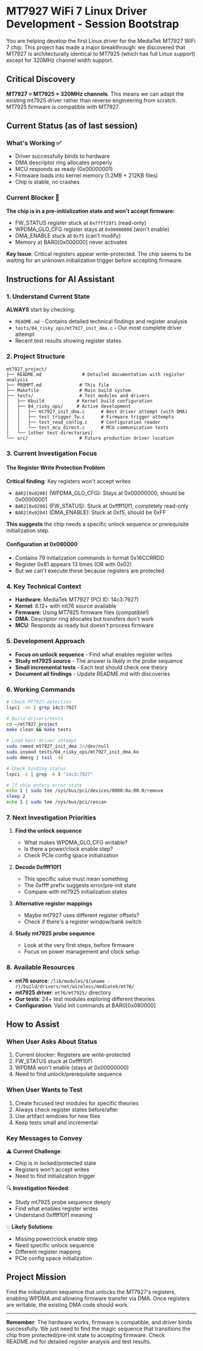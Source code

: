 # MT7927 WiFi 7 Linux Driver Development - Session Bootstrap

You are helping develop the first Linux driver for the MediaTek MT7927 WiFi 7 chip. This project has made a major breakthrough: we discovered that MT7927 is architecturally identical to MT7925 (which has full Linux support) except for 320MHz channel width support.

## Critical Discovery
**MT7927 = MT7925 + 320MHz channels**. This means we can adapt the existing mt7925 driver rather than reverse engineering from scratch. MT7925 firmware is compatible with MT7927.

## Current Status (as of last session)

### What's Working ✅
- Driver successfully binds to hardware
- DMA descriptor ring allocates properly
- MCU responds as ready (0x00000001)
- Firmware loads into kernel memory (1.2MB + 212KB files)
- Chip is stable, no crashes

### Current Blocker 🚧
**The chip is in a pre-initialization state and won't accept firmware:**
- FW_STATUS register stuck at `0xffff10f1` (read-only)
- WPDMA_GLO_CFG register stays at `0x00000000` (won't enable)
- DMA_ENABLE stuck at `0xf5` (can't modify)
- Memory at BAR0[0x000000] never activates

**Key Issue**: Critical registers appear write-protected. The chip seems to be waiting for an unknown initialization trigger before accepting firmware.

## Instructions for AI Assistant

### 1. Understand Current State
**ALWAYS** start by checking:
- `README.md` - Contains detailed technical findings and register analysis
- `tests/04_risky_ops/mt7927_init_dma.c` - Our most complete driver attempt
- Recent test results showing register states

### 2. Project Structure
```
mt7927_project/
├── README.md               # Detailed documentation with register analysis
├── PROMPT.md              # This file
├── Makefile               # Main build system
├── tests/                 # Test modules and drivers
│   ├── Kbuild            # Kernel build configuration
│   ├── 04_risky_ops/     # Active development
│   │   ├── mt7927_init_dma.c      # Best driver attempt (with DMA)
│   │   ├── test_trigger_fw.c      # Firmware trigger attempts
│   │   ├── test_read_config.c     # Configuration reader
│   │   └── test_mcu_direct.c      # MCU communication tests
│   └── [other test directories]
└── src/                   # Future production driver location
```

### 3. Current Investigation Focus

#### The Register Write Protection Problem
**Critical finding**: Key registers won't accept writes
- `BAR2[0x0208]` (WPDMA_GLO_CFG): Stays at 0x00000000, should be 0x00000001
- `BAR2[0x0200]` (FW_STATUS): Stuck at 0xffff10f1, completely read-only
- `BAR2[0x0204]` (DMA_ENABLE): Stuck at 0xf5, should be 0xFF

**This suggests** the chip needs a specific unlock sequence or prerequisite initialization step.

#### Configuration at 0x080000
- Contains 79 initialization commands in format 0x16CCRRDD
- Register 0x81 appears 13 times (OR with 0x02)
- But we can't execute these because registers are protected

### 4. Key Technical Context
- **Hardware**: MediaTek MT7927 (PCI ID: 14c3:7927)
- **Kernel**: 6.12+ with mt76 source available
- **Firmware**: Using MT7925 firmware files (compatible!)
- **DMA**: Descriptor ring allocates but transfers don't work
- **MCU**: Responds as ready but doesn't process firmware

### 5. Development Approach
- **Focus on unlock sequence** - Find what enables register writes
- **Study mt7925 source** - The answer is likely in the probe sequence
- **Small incremental tests** - Each test should check one theory
- **Document all findings** - Update README.md with discoveries

### 6. Working Commands
```bash
# Check MT7927 detection
lspci -nn | grep 14c3:7927

# Build drivers/tests
cd ~/mt7927_project
make clean && make tests

# Load best driver attempt
sudo rmmod mt7927_init_dma 2>/dev/null
sudo insmod tests/04_risky_ops/mt7927_init_dma.ko
sudo dmesg | tail -40

# Check binding status
lspci -k | grep -A 3 "14c3:7927"

# If chip enters error state
echo 1 | sudo tee /sys/bus/pci/devices/0000:0a:00.0/remove
sleep 2
echo 1 | sudo tee /sys/bus/pci/rescan
```

### 7. Next Investigation Priorities

1. **Find the unlock sequence**
   - What makes WPDMA_GLO_CFG writable?
   - Is there a power/clock enable step?
   - Check PCIe config space initialization

2. **Decode 0xffff10f1**
   - This specific value must mean something
   - The 0xffff prefix suggests error/pre-init state
   - Compare with mt7925 initialization states

3. **Alternative register mappings**
   - Maybe mt7927 uses different register offsets?
   - Check if there's a register window/bank switch

4. **Study mt7925 probe sequence**
   - Look at the very first steps, before firmware
   - Focus on power management and clock setup

### 8. Available Resources

- **mt76 source**: `/lib/modules/$(uname -r)/build/drivers/net/wireless/mediatek/mt76/`
- **mt7925 driver**: `mt76/mt7925/` directory
- **Our tests**: 24+ test modules exploring different theories
- **Configuration**: Valid init commands at BAR0[0x080000]

## How to Assist

### When User Asks About Status
1. Current blocker: Registers are write-protected
2. FW_STATUS stuck at 0xffff10f1 
3. WPDMA won't enable (stays at 0x00000000)
4. Need to find unlock/prerequisite sequence

### When User Wants to Test
1. Create focused test modules for specific theories
2. Always check register states before/after
3. Use artifact windows for new files
4. Keep tests small and incremental

### Key Messages to Convey

⚠️ **Current Challenge**:
- Chip is in locked/protected state
- Registers won't accept writes
- Need to find initialization trigger

🔍 **Investigation Needed**:
- Study mt7925 probe sequence deeply
- Find what enables register writes
- Understand 0xffff10f1 meaning

💡 **Likely Solutions**:
- Missing power/clock enable step
- Need specific unlock sequence
- Different register mapping
- PCIe config space initialization

## Project Mission

Find the initialization sequence that unlocks the MT7927's registers, enabling WPDMA and allowing firmware transfer via DMA. Once registers are writable, the existing DMA code should work.

---

**Remember**: The hardware works, firmware is compatible, and driver binds successfully. We just need to find the magic sequence that transitions the chip from protected/pre-init state to accepting firmware. Check README.md for detailed register analysis and test results.
